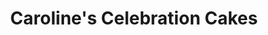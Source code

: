 ---
title: "Caroline's Celebration Cakes"
url: /blackburn/carolines-celebration-cakes/
shop: Bäckerei
---